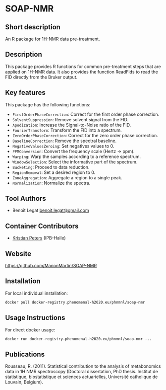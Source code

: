 <!-- Guidance:
Logo: The logo needs have the text "Logo" inside the square bracket place holder to be recognized at the App Library.
Tool name: First single hashtag (#) will be taken as tool name.
Version: Should always go after the first hastag and before the second hastag. The line needs to respond to the regexp "^Version: (.+)" being the first group the actual version.

Fields: for the App Library, the following fields will be parsed:

# Name of the tool
Version: z.x-whatever
## Short description
## Description
## Key features
## Publications
## Screenshots
## Tool Authors 
- Author 1 and affiliation
- [Author 2](link_to_author_2) and affiliation
## Container Contributors
- Contributor 1
- [Contributor 2](link_to_contributior_2) and affiliation
## Website
## Usage Instructions

Free text with triple tick code blocks, comprising docker, ipython and galaxy usage

## Installation 

They all have to be at the second hashtag level

For screenshots, you should use the following scheme:

![screenshot](screenshots/s1.gif)
![screenshot](screenshots/s2.gif)

-->

# SOAP-NMR

## Short description
An R package for 1H-NMR data pre-treatment.

## Description

This package provides R functions for common pre-treatment steps that are applied on 1H-NMR data. It also provides the function ReadFids to read the FID directly from the Bruker output.

## Key features
This package has the following functions:
* `FirstOrderPhaseCorrection`: Correct for the first order phase correction.
* `SolventSuppression`: Remove solvent signal from the FID.
* `Apodization`: Increase the Signal-to-Noise ratio of the FID.
* `FourierTransform`: Transform the FID into a spectrum.
* `ZeroOrderPhaseCorrection`: Correct for the zero order phase correction.
* `BaselineCorrection`: Remove the spectral baseline.
* `NegativeValuesZeroing`: Set negatives values to 0.
* `PPMConversion`: Convert the frequency scale (Hertz -> ppm).
* `Warping`: Warp the samples according to a reference spectrum.
* `WindowSelection`: Select the informative part of the spectrum.
* `Bucketing`: Proceed to data reduction.
* `RegionRemoval`: Set a desired region to 0.
* `ZoneAggregation`: Aggregate a region to a single peak.
* `Normalization`: Normalize the spectra.

## Tool Authors 
- Benoît Legat <benoit.legat@gmail.com>

## Container Contributors
- [Kristian Peters](https://github.com/korseby) (IPB-Halle)

## Website
https://github.com/ManonMartin/SOAP-NMR

## Installation 

For local individual installation:

```bash
docker pull docker-registry.phenomenal-h2020.eu/phnmnl/soap-nmr
```

## Usage Instructions

For direct docker usage:

```bash
docker run docker-registry.phenomenal-h2020.eu/phnmnl/soap-nmr ...
```

## Publications
Rousseau, R. (2011). Statistical contribution to the analysis of metabonomics data in 1H NMR spectroscopy (Doctoral dissertation, PhD thesis. Institut de statistique, biostatistique et sciences actuarielles, Université catholique de Louvain, Belgium).
